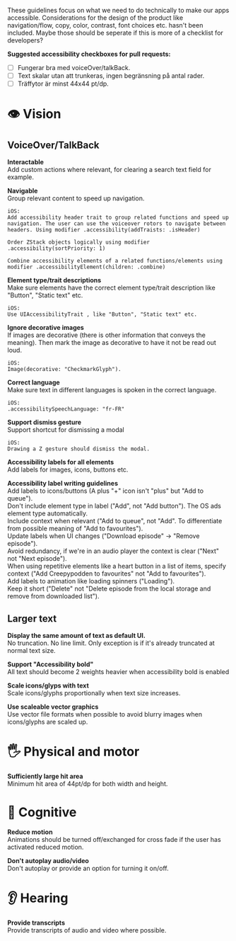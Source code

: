 These guidelines focus on what we need to do technically to make our apps accessible. Considerations for the design of the product like navigation/flow, copy, color, contrast, font choices etc. hasn't been included. Maybe those should be seperate if this is more of a checklist for developers?

**Suggested accessibility checkboxes for pull requests:**  
- [ ] Fungerar bra med voiceOver/talkBack.
- [ ] Text skalar utan att trunkeras, ingen begränsning på antal rader.
- [ ] Träffytor är minst 44x44 pt/dp.
  
# 👁 Vision 

## VoiceOver/TalkBack

**Interactable**  
Add custom actions where relevant, for clearing a search text field for example.

**Navigable**  
Group relevant content to speed up navigation.

    iOS:
    Add accessibility header trait to group related functions and speed up navigation. The user can use the voiceover rotors to navigate between headers. Using modifier .accessibility(addTraists: .isHeader)

    Order ZStack objects logically using modifier .accessibility(sortPriority: 1)

    Combine accessibility elements of a related functions/elements using modifier .accessibilityElement(children: .combine)

**Element type/trait descriptions**  
Make sure elements have the correct element type/trait description like "Button", "Static text" etc.

    iOS:
    Use UIAccessibilityTrait , like "Button", "Static text" etc.

**Ignore decorative images**  
If images are decorative (there is other information that conveys the meaning). Then mark the image as decorative to have it not be read out loud.  

    iOS:
    Image(decorative: "CheckmarkGlyph").

**Correct language**  
Make sure text in different languages is spoken in the correct language. 

    iOS:
    .accessibilitySpeechLanguage: "fr-FR"

**Support dismiss gesture**  
Support shortcut for dismissing a modal

    iOS: 
    Drawing a Z gesture should dismiss the modal.
    
**Accessibility labels for all elements**  
Add labels for images, icons, buttons etc.

**Accessibility label writing guidelines**  
Add labels to icons/buttons (A plus "+" icon isn't "plus" but "Add to queue").  
Don't include element type in label ("Add", not "Add button"). The OS ads element type automatically.  
Include context when relevant ("Add to queue", not "Add". To differentiate from possible meaning of "Add to favourites").  
Update labels when UI changes ("Download episode" -> "Remove episode").  
Avoid redundancy, if we're in an audio player the context is clear ("Next" not "Next episode").  
When using repetitive elements like a heart button in a list of items, specify context ("Add Creepypodden to favourites" not "Add to favourites").  
Add labels to animation like loading spinners ("Loading").  
Keep it short ("Delete" not "Delete episode from the local storage and remove from downloaded list").  


## Larger text

**Display the same amount of text as default UI.**   
No truncation. No line limit. Only exception is if it's already truncated at normal text size.

**Support "Accessibility bold"**   
All text should become 2 weights heavier when accessibility bold is enabled

**Scale icons/glyps with text**  
Scale icons/glyphs proportionally when text size increases.

**Use scaleable vector graphics**  
Use vector file formats when possible to avoid blurry images when icons/glyphs are scaled up.


# 🖐 Physical and motor 

**Sufficiently large hit area**  
Minimum hit area of 44pt/dp for both width and height.


# 🧠 Cognitive 

**Reduce motion**  
Animations should be turned off/exchanged for cross fade if the user has activated reduced motion.

**Don't autoplay audio/video**   
Don't autoplay or provide an option for turning it on/off.


# 👂 Hearing

**Provide transcripts**  
Provide transcripts of audio and video where possible. 

